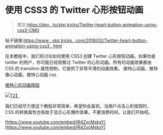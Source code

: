 # 使用 CSS3 的 Twitter 心形按钮动画

> 原文:[https://dev . to/skp tricks/Twitter-heart-button-animation-using-css3-CMO](https://dev.to/skptricks/twitter-heart-button-animation-using-css3-cmo)

帖子链接:[https://www . skp tricks . com/2018/02/Twitter-heart-button-animation-using-css3 . html](https://www.skptricks.com/2018/02/twitter-heart-button-animation-using-css3.html)

在本教程中，我们将讨论如何使用 CSS3 创建 Twitter 心形按钮动画。如果你是 twitter 的用户，你可能已经观察过 Twitter 的心形动画。所有的动画效果都由 CSS 的 transition 属性控制，它提供了非常平滑的动画效果。
推特心动画，推特像心动画，推特心动画 css

[推特心形动画按钮](https://www.skptricks.com/2018/02/twitter-heart-button-animation-using-css3.html)

[![](../Images/5ccc97ce2cb92c8a62ff1b7d6f95e928.png)T2】](https://res.cloudinary.com/practicaldev/image/fetch/s--bHEwRAFU--/c_limit%2Cf_auto%2Cfl_progressive%2Cq_66%2Cw_880/https://3.bp.blogspot.com/-J2gNNrDic2M/WnWPQnUEQcI/AAAAAAAABQU/mqqgkZicfnc8JzleY-zgjPj9xpNMW5a3ACLcBGAs/s400/ezgif.com-video-to-gif.gif)

我们已经尽力使这个教程非常简单，希望你会喜欢。当用户点击心形按钮时，CSS 的转换属性也有助于显示心形爆炸效果。不要浪费时间，让我们开始吧。

[https://www.youtube.com/embed/IR4ZxcMsksY](https://www.youtube.com/embed/IR4ZxcMsksY)